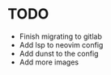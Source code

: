 # TODO
- Finish migrating to gitlab
- Add lsp to neovim config
- Add dunst to the config
- Add more images
